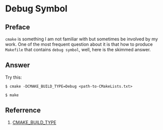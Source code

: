 # Debug Symbol

## Preface
`cmake` is something I am not familiar with but sometimes be involved by my work. One of the 
most frequent question about it is that how to produce `Makefile` that contains `debug symbol`, 
well, here is the skimmed answer.

## Answer
Try this:
```
$ cmake -DCMAKE_BUILD_TYPE=Debug <path-to-CMakeLists.txt>

$ make
```

## Referrence
1. [CMAKE_BUILD_TYPE](https://cmake.org/cmake/help/latest/variable/CMAKE_BUILD_TYPE.html)
